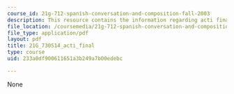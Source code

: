 ```yaml
---
course_id: 21g-712-spanish-conversation-and-composition-fall-2003
description: This resource contains the information regarding acti final.
file_location: /coursemedia/21g-712-spanish-conversation-and-composition-fall-2003/233a0df900611651a3b249a7b00edebc_MIT21G_712F03_acti_final.pdf
file_type: application/pdf
layout: pdf
title: 21G_730S14_acti_final
type: course
uid: 233a0df900611651a3b249a7b00edebc

---
```

None